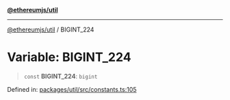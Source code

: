 [**@ethereumjs/util**](../README.md)

***

[@ethereumjs/util](../README.md) / BIGINT\_224

# Variable: BIGINT\_224

> `const` **BIGINT\_224**: `bigint`

Defined in: [packages/util/src/constants.ts:105](https://github.com/Dargon789/ethereumjs-monorepo/blob/master/packages/util/src/constants.ts#L105)
